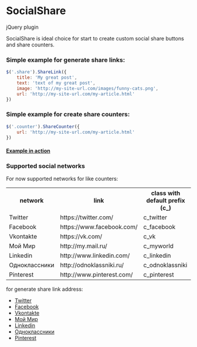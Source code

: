 SocialShare
===========
jQuery plugin


SocialShare is ideal choice for start to create custom social share buttons and share counters.

### Simple example for generate share links:


```javascript
$('.share').ShareLink({
    title: 'My great post',
    text: 'text of my great post',
    image: 'http://my-site-url.com/images/funny-cats.png',
    url: 'http://my-site-url.com/my-article.html'
})
```

### Simple example for create share counters:


```javascript
$('.counter').ShareCounter({
    url: 'http://my-site-url.com/my-article.html'
})
```

#### [Example in action](http://htmlpreview.github.io/?https://raw.github.com/AyumuKasuga/SocialShare/master/example.html)


### Supported social networks


For now supported networks for like counters:

<table>
    <tr>
        <th>network</th>
        <th>link</th>
        <th>class with default prefix (c_)</th>
    </tr>
    <tr>
        <td>Twitter</td>
        <td>https://twitter.com/</td>
        <td>c_twitter</td>
    </tr>
    <tr>
        <td>Facebook</td>
        <td>https://www.facebook.com/</td>
        <td>c_facebook</td>
    </tr>
    <tr>
        <td>Vkontakte</td>
        <td>https://vk.com/</td>
        <td>c_vk</td>
    </tr>
    <tr>
        <td>Мой Мир</td>
        <td>http://my.mail.ru/</td>
        <td>c_myworld</td>
    </tr>
    <tr>
        <td>Linkedin</td>
        <td>http://www.linkedin.com/</td>
        <td>c_linkedin</td>
    </tr>
    <tr>
        <td>Одноклассники</td>
        <td>http://odnoklassniki.ru/</td>
        <td>c_odnoklassniki</td>
    </tr>
    <tr>
        <td>Pinterest</td>
        <td>http://www.pinterest.com/</td>
        <td>c_pinterest</td>
    </tr>
</table>

for generate share link address:
* [Twitter](https://twitter.com/)
* [Facebook](https://www.facebook.com/)
* [Vkontakte](https://vk.com/)
* [Мой Мир](http://my.mail.ru/)
* [Linkedin](http://www.linkedin.com/)
* [Одноклассники](http://odnoklassniki.ru/)
* [Pinterest](http://www.pinterest.com/)

